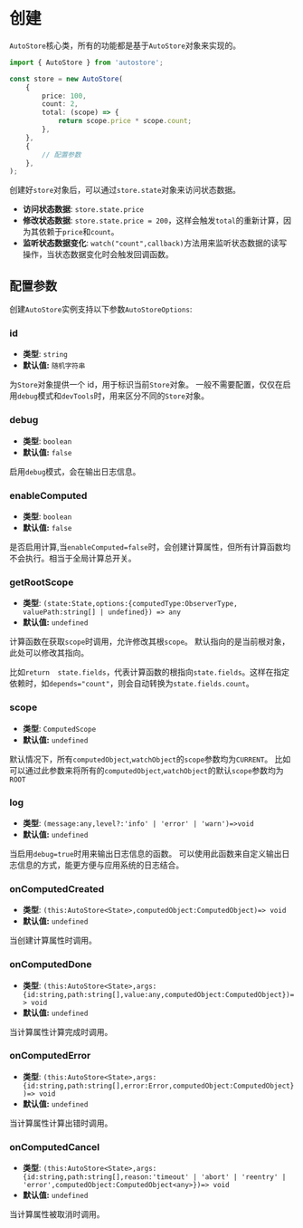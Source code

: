 # 创建

`AutoStore`核心类，所有的功能都是基于`AutoStore`对象来实现的。

```ts
import { AutoStore } from 'autostore';

const store = new AutoStore(
    {
        price: 100,
        count: 2,
        total: (scope) => {
            return scope.price * scope.count;
        },
    },
    {
        // 配置参数
    },
);
```

创建好`store`对象后，可以通过`store.state`对象来访问状态数据。

-   **访问状态数据**: `store.state.price`
-   **修改状态数据**: `store.state.price = 200`，这样会触发`total`的重新计算，因为其依赖于`price`和`count`。
-   **监听状态数据变化**: `watch("count",callback)`方法用来监听状态数据的读写操作，当状态数据变化时会触发回调函数。

## 配置参数

创建`AutoStore`实例支持以下参数`AutoStoreOptions`:

### id

-   **类型**: `string`
-   **默认值:** `随机字符串`

为`Store`对象提供一个 id，用于标识当前`Store`对象。
一般不需要配置，仅仅在启用`debug`模式和`devTools`时，用来区分不同的`Store`对象。

### debug

-   **类型**: `boolean`
-   **默认值:** `false`

启用`debug`模式，会在输出日志信息。

### enableComputed

-   **类型**: `boolean`
-   **默认值:** `false`

是否启用计算,当`enableComputed=false`时，会创建计算属性，但所有计算函数均不会执行。相当于全局计算总开关。

### getRootScope

-   **类型**: `(state:State,options:{computedType:ObserverType, valuePath:string[] | undefined}) => any`
-   **默认值:** `undefined`

计算函数在获取`scope`时调用，允许修改其根`scope`。
默认指向的是当前根对象，此处可以修改其指向。

比如`return  state.fields`，代表计算函数的根指向`state.fields`。这样在指定依赖时，如`depends="count"`，则会自动转换为`state.fields.count`。

### scope

-   **类型**: `ComputedScope`
-   **默认值:** `undefined`

默认情况下，所有`computedObject`,`watchObject`的`scope`参数均为`CURRENT`。
比如可以通过此参数来将所有的`computedObject`,`watchObject`的默认`scope`参数均为`ROOT `

### log

-   **类型**: `(message:any,level?:'info' | 'error' | 'warn')=>void`
-   **默认值:** `undefined`

当启用`debug=true`时用来输出日志信息的函数。
可以使用此函数来自定义输出日志信息的方式，能更方便与应用系统的日志结合。

### onComputedCreated

-   **类型**: `(this:AutoStore<State>,computedObject:ComputedObject)=> void`
-   **默认值:** `undefined`

当创建计算属性时调用。

### onComputedDone

-   **类型**: `(this:AutoStore<State>,args:{id:string,path:string[],value:any,computedObject:ComputedObject})=> void`
-   **默认值:** `undefined`

当计算属性计算完成时调用。

### onComputedError

-   **类型**: `(this:AutoStore<State>,args:{id:string,path:string[],error:Error,computedObject:ComputedObject})=> void`
-   **默认值:** `undefined`

当计算属性计算出错时调用。

### onComputedCancel

-   **类型**: `(this:AutoStore<State>,args:{id:string,path:string[],reason:'timeout' | 'abort' | 'reentry' | 'error',computedObject:ComputedObject<any>})=> void`
-   **默认值:** `undefined`

当计算属性被取消时调用。
